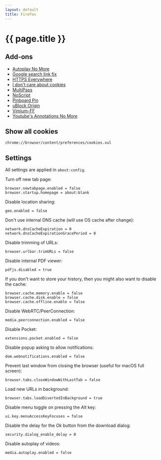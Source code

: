 ```yaml
---
layout: default
title: Firefox
---
```


# {{ page.title }}

Add-ons
-------

- [Autoplay No More](https://addons.mozilla.org/en-US/firefox/addon/autoplay-no-more/)
- [Google search link fix](https://addons.mozilla.org/en-US/firefox/addon/google-search-link-fix/)
- [HTTPS Everywhere](https://addons.mozilla.org/en-US/firefox/addon/https-everywhere/)
- [I don't care about cookies](https://addons.mozilla.org/en-US/firefox/addon/i-dont-care-about-cookies/)
- [MultiPass](https://addons.mozilla.org/en-US/firefox/addon/multipass/)
- [NoScript](https://addons.mozilla.org/en-US/firefox/addon/noscript/)
- [Pinboard Pin](https://addons.mozilla.org/de/firefox/addon/pinboard-pin/)
- [uBlock Origin](https://addons.mozilla.org/en-US/firefox/addon/ublock-origin/)
- [Vimium-FF](https://addons.mozilla.org/en-GB/firefox/addon/vimium-ff/)
- [Youtube's Annotations No More](https://addons.mozilla.org/en-US/firefox/addon/youtubes-annotations-no-more/)

Show all cookies
----------------

    chrome://browser/content/preferences/cookies.xul

Settings
--------

All settings are applied in `about:config`.

Turn off new tab page:

    browser.newtabpage.enabled = false
    browser.startup.homepage = about:blank

Disable location sharing:

    geo.enabled = false

Don't use internal DNS cache (will use OS cache after change):

    network.dnsCacheExpiration = 0
    network.dnsCacheExpirationGracePeriod = 0

Disable trimming of URLs:

    browser.urlbar.trimURLs = false

Disable internal PDF viewer:

    pdfjs.disabled = true

If you don't want to store your history, then you might also want to
disable the cache:

    browser.cache.memory.enable = false
    browser.cache.disk.enable = false
    browser.cache.offline.enable = false

Disable WebRTC/PeerConnection:

    media.peerconnection.enabled = false

Disable Pocket:

    extensions.pocket.enabled = false

Disable popup asking to allow notifications:

    dom.webnotifications.enabled = false

Prevent last window from closing the browser (useful for macOS full screen):

    browser.tabs.closeWindowWithLastTab = false

Load new URLs in background:

    browser.tabs.loadDivertedInBackground = true

Disable menu toggle on pressing the *Alt* key:

    ui.key.menuAccessKeyFocuses = false

Disable the delay for the *Ok* button from the download dialog:

    security.dialog_enable_delay = 0

Disable autoplay of videos:

    media.autoplay.enabled = false
